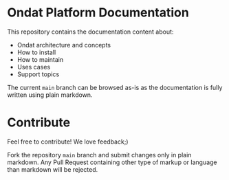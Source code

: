 # Ondat Platform Documentation
This repository contains the documentation content about:

- Ondat architecture and concepts
- How to install 
- How to maintain
- Uses cases 
- Support topics

The current `main` branch can be browsed as-is as the documentation
is fully written using plain markdown. 

# Contribute
Feel free to contribute! We love feedback;)

Fork the repository `main` branch and submit changes only in plain
markdown. Any Pull Request containing other type of markup or language
than markdown will be rejected. 


